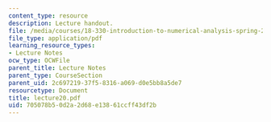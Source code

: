 ```yaml
---
content_type: resource
description: Lecture handout.
file: /media/courses/18-330-introduction-to-numerical-analysis-spring-2004/705078b50d2a2d68e13861ccff43df2b_lecture20.pdf
file_type: application/pdf
learning_resource_types:
- Lecture Notes
ocw_type: OCWFile
parent_title: Lecture Notes
parent_type: CourseSection
parent_uid: 2c697219-37f5-8316-a069-d0e5bb8a5de7
resourcetype: Document
title: lecture20.pdf
uid: 705078b5-0d2a-2d68-e138-61ccff43df2b
---
```

